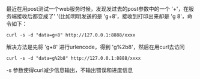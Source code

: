 ﻿最近在用post测试一个web服务时候，发现发过去的post参数中的一个 '+'，在服务端接收后都变成了' '(比如明明发送的是 'g+8'，接收到打印出来却是 'g 8'，命令如下：
```
curl -s -d "data=g+8" http://127.0.0.1:8888/xxxx
```
解决方法是先将 'g+8' 进行urlencode，得到 'g%2b8'，然后在用curl去访问
```
curl -s -d "data=g%2b8" http://127.0.0.1:8888/xxxx
```
-s 参数使得curl减少信息输出，不输出错误和进度信息